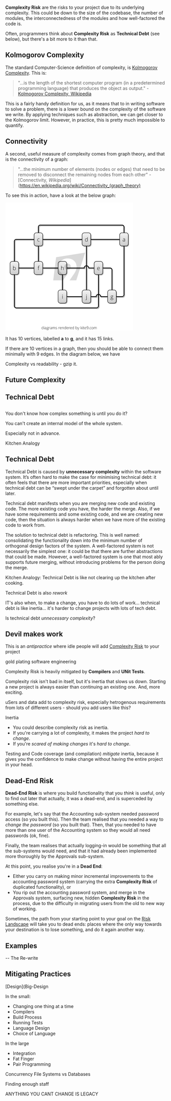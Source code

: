 
**Complexity Risk** are the risks to your project due to its underlying complexity.  This could be down to the size of the codebase, the number of modules, the interconnectedness of the modules and how well-factored the code is.   

Often, programmers think about **Complexity Risk** as **Technical Debt** (see below), but there's a bit more to it than that.

## Kolmogorov Complexity

The standard Computer-Science definition of complexity, is [Kolmogorov Complexity](https://en.wikipedia.org/wiki/Kolmogorov_complexity).  This is:

>  "...is the length of the shortest computer program (in a predetermined programming language) that produces the object as output." - [Kolmogorov Complexity, Wikipedia](https://en.wikipedia.org/wiki/Kolmogorov_complexity)

This is a fairly handy definition for us, as it means that to in writing software to solve a problem, there is a lower bound on the complexity of the software we write.  By applying techniques such as abstraction, we can get closer to the Kolmogorov limit.  However, in practice, this is pretty much impossible to quantify.

## Connectivity

A second, useful measure of complexity comes from graph theory, and that is the connectivity of a graph:

> "...the minimum number of elements (nodes or edges) that need to be removed to disconnect the remaining nodes from each other" - [Connectivity, _Wikipedia_](https://en.wikipedia.org/wiki/Connectivity_(graph_theory)

To see this in action, have a look at the below graph:

![Connectivity 1](images/connectivity_1.png)

It has 10 vertices, labelled **a** to **g**, and it has 15 links.  

If there are 10 vertices in a graph, then you should be able to connect them minimally with 9 edges.  In the diagram below, we have 



Complexity vs readability - gzip it.


## Future Complexity




## Technical Debt





##



You don't know how complex something is until you do it?

You can't create an internal model of the whole system.

Especially not in advance.

Kitchen Analogy

## Technical Debt

Technical Debt is caused by **unnecessary complexity** within the software system.   It’s often hard to make the case for minimising technical debt: it often feels that there are more important priorities, especially when technical debt can be “swept under the carpet” and forgotten about until later.  

Technical debt manifests when you are merging new code and existing code.  The more existing code you have, the harder the merge.  Also, if we have some requirements and some existing code, and we are creating new code, then the situation is always harder when we have more of the existing code to work from.  

The solution to technical debt is refactoring.  This is well named:  consolidating the functionality down into the minimum number of orthogonal design factors of the system.   A well-factored system is not necessarily the simplest one:  it could be that there are further abstractions that could be made.  However, a well-factored system is one that most ably supports future merging, without introducing problems for the person doing the merge.  

Kitchen Analogy:  Technical Debt is like not clearing up the kitchen after cooking.

Technical Debt is also _rework_

IT's also when, to make a change, you have to do lots of work... technical debt is like inertia... it's harder to change projects with lots of tech debt.

Is technical debt _unnecessary complexity_?  

## Devil makes work
This is an _antipractice_ where idle people will add [Complexity Risk](Complexity-Risk) to your project


gold plating software engineering

Complexity Risk is heavily mitigated by **Compilers** and **UNit Tests**.

Complexity risk isn't bad in itself, but it's inertia that slows us down.
Starting a new project is always easier than continuing an existing one.  And, more exciting.

uSers and data add to complexity risk, especially hetrogenous requirements from lots of different users - should you add users like this?

Inertia

- You could describe complexity risk as inertia.   
- If you're carrying a lot of complexity, it makes the project _hard to change_.
- If you're _scared of making changes_ it's _hard to change_.

Testing and Code coverage (and compilation) _mitigate_ inertia, because it gives you the confidence to make change without having the entire project in your head.


## Dead-End Risk

**Dead-End Risk** is where you build functionality that you _think_ is useful, only to find out later that actually, it was 
a dead-end, and is superceded by something else.

For example, let's say that the Accounting sub-system needed password access (so you built this).  Then the team realised that you needed a way to _change the password_ (so you built that).   Then, that you needed to have more than one user of the Accounting system so they would all need passwords (ok, fine).  

Finally, the team realises that actually logging-in would be something that all the sub-systems would need, and that it had already been implemented more thoroughly by the Approvals sub-system.   

At this point, you realise you're in a **Dead End**:  
 - Either you carry on making minor incremental improvements to the accounting password system (carrying the extra **Complexity Risk** of duplicated functionality), or
 - You rip out the accounting password system, and merge in the Approvals system, surfacing new, hidden **Complexity Risk** in the process, due to the difficulty in migrating users from the old to new way of working.
 
 
 
 
 

Sometimes, the path from your starting point to your goal on the [Risk Landscape](Risk-Landscape) will take you to dead ends:  places 
where the only way towards your destination is to lose something, and do it again another way.

## Examples

-- The Re-write


## Mitigating Practices

[Design](Big-Design


In the small:


- Changing one thing at a time
- Compilers
- Build Process
- Running Tests
- Language Design
- Choice of Language


In the large

- Integration
- Fat Finger
- Pair Programming


Concurrency
File Systems vs Databases

Finding enough staff

ANYTHING YOU CANT CHANGE IS LEGACY

